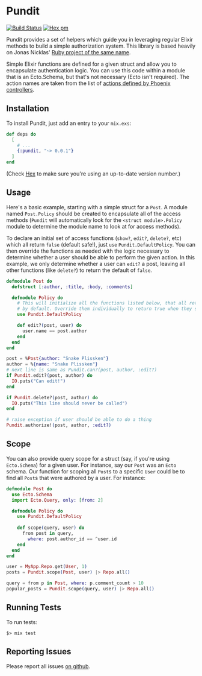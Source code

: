 # Pundit
[![Build Status](https://secure.travis-ci.org/bmuller/pundit-elixir.png?branch=master)](https://travis-ci.org/bmuller/pundit-elixir)
[![Hex pm](http://img.shields.io/hexpm/v/pundit.svg?style=flat)](https://hex.pm/packages/pundit)

Pundit provides a set of helpers which guide you in leveraging regular Elixir methods to
build a simple authorization system.  This library is based heavily on Jonas Nicklas' [Ruby project of the same name](https://github.com/varvet/pundit).

Simple Elixir functions are defined for a given struct and allow you to encapsulate authentication logic.  You can use
this code within a module that is an Ecto.Schema, but that's not necessary (Ecto isn't required).  The action names are taken from the list
of [actions defined by Phoenix controllers](https://hexdocs.pm/phoenix/controllers.html#actions).

## Installation

To install Pundit, just add an entry to your `mix.exs`:

``` elixir
def deps do
  [
    # ...
    {:pundit, "~> 0.0.1"}
  ]
end
```

(Check [Hex](https://hex.pm/packages/pundit) to make sure you're using an up-to-date version number.)

## Usage
Here's a basic example, starting with a simple struct for a `Post`.  A module named `Post.Policy` should be created to
encapsulate all of the access methods (`Pundit` will automatically look for the `<struct module>.Policy` module
to determine the module name to look at for access methods).

To declare an initial set of access functions (`show?`, `edit?`, `delete?`, etc)
which all return `false` (default safe!), just `use` `Pundit.DefaultPolicy`.  You can then override the functions as needed
with the logic necessary to determine whether a user should be able to perform the given action.  In this example, we only
determine whether a user can `edit?` a post, leaving all other functions (like `delete?`) to return the default of `false`.

```elixir
defmodule Post do
  defstruct [:author, :title, :body, :comments]

  defmodule Policy do
    # This will initialize all the functions listed below, that all return false
    # by default. Override them individually to return true when they should.
    use Pundit.DefaultPolicy

    def edit?(post, user) do
      user.name == post.author
    end
  end
end

post = %Post{author: "Snake Plissken"}
author = %{name: "Snake Plissken"}
# next line is same as Pundit.can?(post, author, :edit?)
if Pundit.edit?(post, author) do
  IO.puts("Can edit!")
end

if Pundit.delete?(post, author) do
  IO.puts("This line should never be called")
end

# raise exception if user should be able to do a thing
Pundit.authorize!(post, author, :edit?)
```

## Scope
You can also provide query scope for a struct (say, if you're using `Ecto.Schema`) for a given user.  For instance,
say our `Post` was an `Ecto` schema.  Our function for scoping all `Post`s to a specific `User` could be to find all
`Post`s that were authored by a user.  For instance:

```elixir
defmodule Post do
  use Ecto.Schema
  import Ecto.Query, only: [from: 2]

  defmodule Policy do
    use Pundit.DefaultPolicy
          
    def scope(query, user) do
      from post in query,
        where: post.author_id == ^user.id
    end
  end
end

user = MyApp.Repo.get(User, 1)
posts = Pundit.scope(Post, user) |> Repo.all()

query = from p in Post, where: p.comment_count > 10
popular_posts = Pundit.scope(query, user) |> Repo.all()
```

## Running Tests

To run tests:

``` shell
$> mix test
```

## Reporting Issues

Please report all issues [on github](https://github.com/bmuller/pundit-elixir/issues).
